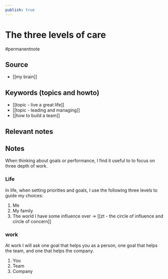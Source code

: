 ```yaml
---
publish: true
---
```


# The three levels of care

#permanentnote

## Source
- [[my brain]]

## Keywords (topics and howto)
- [[topic - live a great life]] 
- [[topic - leading and managing]]
- [[how to build a team]]

## Relevant notes

## Notes
When thinking about goals or performance, I find it useful to to focus on three depth of work.

### Life
In life, when setting priorities and goals, I use the following three levels to guide my choices:

1. Me
2. My family
3. The world I have some influence over -> [[zt - the circle of influence and circle of concern]]

### work
At work I will ask one goal that helps you as a person, one goal that helps the team, and one that helps the company.

1. You
2. Team
3. Company